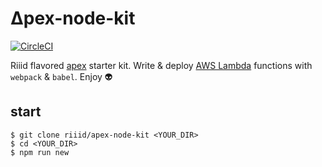 # ∆pex-node-kit

[![CircleCI](https://circleci.com/gh/riiid/apex-node-kit.svg?style=shield)](https://circleci.com/gh/riiid/apex-node-kit)

Riiid flavored [apex](https://github.com/apex/apex) starter kit.
Write & deploy [AWS Lambda](http://aws.amazon.com/lambda/) functions with `webpack` & `babel`. Enjoy :alien:

## start

```
$ git clone riiid/apex-node-kit <YOUR_DIR>
$ cd <YOUR_DIR>
$ npm run new
```
